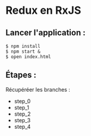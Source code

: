 # Redux en RxJS

## Lancer l'application : 

    $ npm install
    $ npm start &
    $ open index.html
  
## Étapes :

Récupéréer les branches : 
- step_0
- step_1
- step_2
- step_3
- step_4
